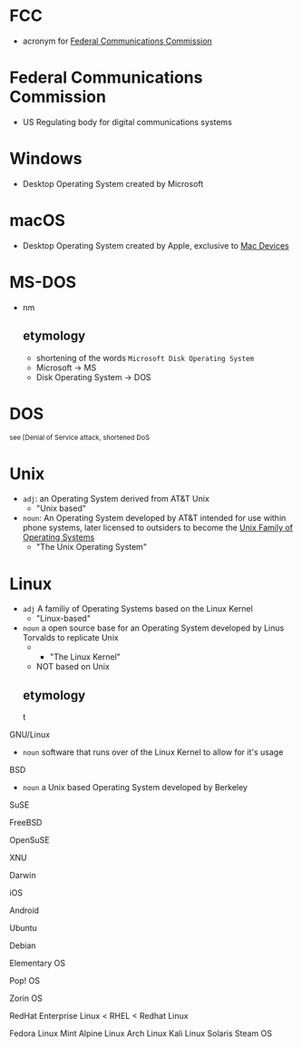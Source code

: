 # FCC
* acronym for [Federal Communications Commission](#federal-communications-commission)

# Federal Communications Commission
* US Regulating body for digital communications systems
# Windows
  * Desktop Operating System created by Microsoft

# macOS
  * Desktop Operating System created by Apple, exclusive to [Mac Devices](#Mac)

# MS-DOS
  * nm
    ## etymology

      * shortening of the words `Microsoft Disk Operating System`
      * Microsoft -> MS
      * Disk Operating System -> DOS

# DOS
  <small> see [Denial of Service attack, shortened DoS</small>

# Unix
  
  * `adj`:  an Operating System derived from AT&T Unix
    * "Unix based"
  * `noun`: An Operating System developed by AT&T intended for use within phone systems, later licensed to outsiders to become the [Unix Family of Operating Systems](#:~:text=A+family+of+operating+Systems)
    * "The Unix Operating System"
# Linux
  * `adj` A familiy of Operating Systems based on the Linux Kernel
    * "Linux-based"
  * `noun` a open source base for an Operating System developed by Linus Torvalds to replicate Unix
    *  * "The Linux Kernel" 
    * NOT based on Unix
    ## etymology
      t

GNU/Linux
  * `noun` software that runs over of the Linux Kernel to allow for it's usage

BSD
  * `noun` a Unix based Operating System developed by Berkeley

SuSE

FreeBSD

OpenSuSE

XNU

Darwin

iOS

Android

Ubuntu

Debian

Elementary OS

Pop! OS

Zorin OS

RedHat Enterprise Linux
  < RHEL
  < Redhat Linux

Fedora
Linux Mint
Alpine Linux
Arch Linux
Kali Linux
Solaris
Steam OS
